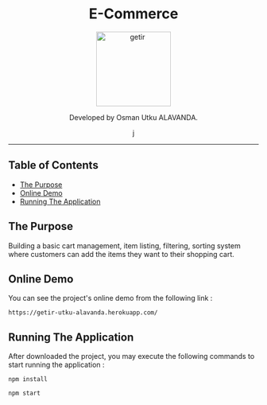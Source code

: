 <div align="center">
<h1>E-Commerce</h1>

<a href="https://www.getir.com/">
  <img
    height="150"
    width="150"
    alt="getir"
    src="https://cdn.getir.com/marketing/Getir_Logo_1621812382342.png"
  />
</a>

<p>Developed by Osman Utku ALAVANDA.</p>j
</div>

<hr />

## Table of Contents

<!-- START doctoc generated TOC please keep comment here to allow auto update -->
<!-- DON'T EDIT THIS SECTION, INSTEAD RE-RUN doctoc TO UPDATE -->

- [The Purpose](#the-purpose)
- [Online Demo](#online-demo)
- [Running The Application](#running-the-application)

<!-- END doctoc generated TOC please keep comment here to allow auto update -->

## The Purpose

Building a basic cart management, item listing, filtering, sorting system where customers can add the items they want to their shopping cart.

## Online Demo

You can see the project's online demo from the following link :

```
https://getir-utku-alavanda.herokuapp.com/
```

## Running The Application

After downloaded the project, you may execute the following commands to start running the application :

```
npm install
```

```
npm start
```
